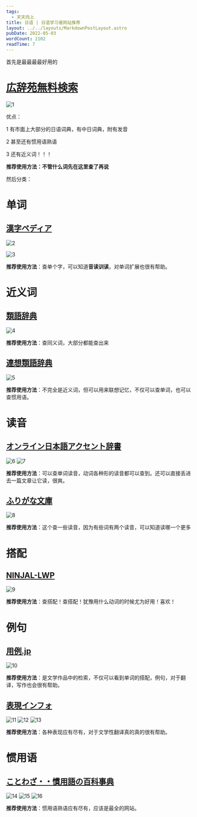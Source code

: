 ```yaml
---
tags:
  - 天天向上
title: 日语 | 日语学习者网站推荐
layout: ../../layouts/MarkdownPostLayout.astro
pubDate: 2022-05-03
wordCount: 2102
readTime: 7
---
```

首先是最最最最好用的

# [広辞苑無料検索](https://sakura-paris.org/dict/)

![1](/img/微信图片_20220708122912.png)

优点：

1 有市面上大部分的日语词典，有中日词典，附有发音

2 甚至还有惯用语熟语

3 还有近义词！！！

**推荐使用方法：不管什么词先在这里查了再说**

然后分类：

# 单词

## [漢字ペディア](https://www.kanjipedia.jp/)

![2](/img/微信图片_20220708123509.png)

![3](/img/微信图片_20220708123514.png)

**推荐使用方法**：查单个字，可以知道**音读训读**，对单词扩展也很有帮助。

# 近义词

## [類語辞典](https://thesaurus.weblio.jp/)

![4](/img/微信图片_20220709175411.png)

**推荐使用方法**：查同义词，大部分都能查出来

## [連想類語辞典](https://renso-ruigo.com/)

![5](/img/微信图片_20220719094531.png)

**推荐使用方法**：不完全是近义词，但可以用来联想记忆，不仅可以查单词，也可以查惯用语。

# 读音

## [オンライン日本語アクセント辞書](https://www.gavo.t.u-tokyo.ac.jp/ojad/)

![6](/img/微信图片_20220719094248.png)
![7](/img/微信图片_20220719094253.png)

**推荐使用方法**：可以查单词读音，动词各种形的读音都可以查到。还可以直接丢进去一篇文章让它读，很爽。

## [ふりがな文庫](https://furigana.info/)

![8](/img/微信图片_20220709175714.png)

**推荐使用方法**：这个查一些读音，因为有些词有两个读音，可以知道读哪一个更多

# 搭配

## [NINJAL-LWP](https://tsukubawebcorpus.jp/search/)

![9](/img/微信图片_20220709180108.png)

**推荐使用方法**：查搭配！查搭配！犹豫用什么动词的时候尤为好用！喜欢！

# 例句

## [用例.jp](https://yourei.jp/)

![10](/img/微信图片_20220719093941.png)

**推荐使用方法**：是文学作品中的检索，不仅可以看到单词的搭配，例句，对于翻译，写作也会很有帮助。

## [表現インフォ](https://hyogen.info/)

![11](/img/微信图片_20220719100142.png)
![12](/img/微信图片_20220719100151.png)
![13](/img/微信图片_20220719100155.png)

**推荐使用方法**：各种表现应有尽有，对于文学性翻译真的真的很有帮助。

# 惯用语

## [ことわざ・・慣用語の百科事典](https://proverb-encyclopedia.com/)

![14](/img/微信图片_20220719095039.png)
![15](/img/微信图片_20220719095049.png)
![16](/img/微信图片_20220719095053.png)

**推荐使用方法**：惯用语熟语应有尽有，应该是最全的网站。